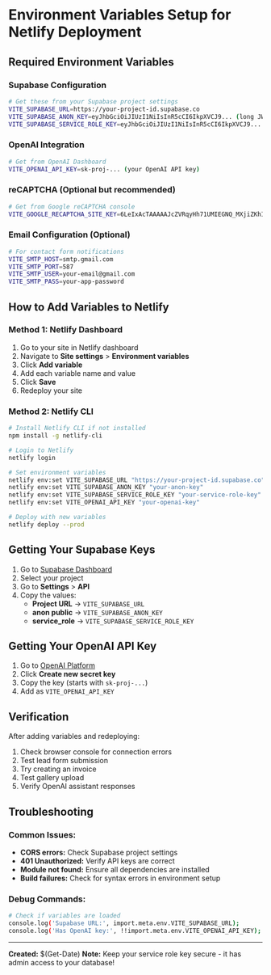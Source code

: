 # Environment Variables Setup for Netlify Deployment

## Required Environment Variables

### Supabase Configuration
```bash
# Get these from your Supabase project settings
VITE_SUPABASE_URL=https://your-project-id.supabase.co
VITE_SUPABASE_ANON_KEY=eyJhbGciOiJIUzI1NiIsInR5cCI6IkpXVCJ9... (long JWT token)
VITE_SUPABASE_SERVICE_ROLE_KEY=eyJhbGciOiJIUzI1NiIsInR5cCI6IkpXVCJ9... (service role JWT token)
```

### OpenAI Integration
```bash
# Get from OpenAI Dashboard
VITE_OPENAI_API_KEY=sk-proj-... (your OpenAI API key)
```

### reCAPTCHA (Optional but recommended)
```bash
# Get from Google reCAPTCHA console
VITE_GOOGLE_RECAPTCHA_SITE_KEY=6LeIxAcTAAAAAJcZVRqyHh71UMIEGNQ_MXjiZKhI
```

### Email Configuration (Optional)
```bash
# For contact form notifications
VITE_SMTP_HOST=smtp.gmail.com
VITE_SMTP_PORT=587
VITE_SMTP_USER=your-email@gmail.com
VITE_SMTP_PASS=your-app-password
```

## How to Add Variables to Netlify

### Method 1: Netlify Dashboard
1. Go to your site in Netlify dashboard
2. Navigate to **Site settings** > **Environment variables**
3. Click **Add variable**
4. Add each variable name and value
5. Click **Save**
6. Redeploy your site

### Method 2: Netlify CLI
```bash
# Install Netlify CLI if not installed
npm install -g netlify-cli

# Login to Netlify
netlify login

# Set environment variables
netlify env:set VITE_SUPABASE_URL "https://your-project-id.supabase.co"
netlify env:set VITE_SUPABASE_ANON_KEY "your-anon-key"
netlify env:set VITE_SUPABASE_SERVICE_ROLE_KEY "your-service-role-key"
netlify env:set VITE_OPENAI_API_KEY "your-openai-key"

# Deploy with new variables
netlify deploy --prod
```

## Getting Your Supabase Keys

1. Go to [Supabase Dashboard](https://app.supabase.com)
2. Select your project
3. Go to **Settings** > **API**
4. Copy the values:
   - **Project URL** → `VITE_SUPABASE_URL`
   - **anon public** → `VITE_SUPABASE_ANON_KEY`
   - **service_role** → `VITE_SUPABASE_SERVICE_ROLE_KEY`

## Getting Your OpenAI API Key

1. Go to [OpenAI Platform](https://platform.openai.com/api-keys)
2. Click **Create new secret key**
3. Copy the key (starts with `sk-proj-...`)
4. Add as `VITE_OPENAI_API_KEY`

## Verification

After adding variables and redeploying:

1. Check browser console for connection errors
2. Test lead form submission
3. Try creating an invoice
4. Test gallery upload
5. Verify OpenAI assistant responses

## Troubleshooting

### Common Issues:
- **CORS errors:** Check Supabase project settings
- **401 Unauthorized:** Verify API keys are correct
- **Module not found:** Ensure all dependencies are installed
- **Build failures:** Check for syntax errors in environment setup

### Debug Commands:
```bash
# Check if variables are loaded
console.log('Supabase URL:', import.meta.env.VITE_SUPABASE_URL);
console.log('Has OpenAI key:', !!import.meta.env.VITE_OPENAI_API_KEY);
```

---
**Created:** $(Get-Date)
**Note:** Keep your service role key secure - it has admin access to your database!
